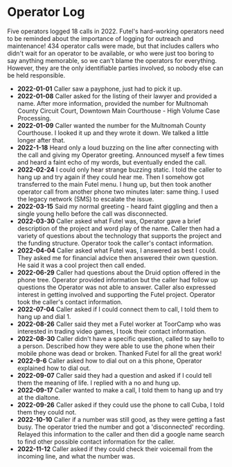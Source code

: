# Operator Log

Five operators logged 18 calls in 2022. Futel's hard-working operators need to be reminded about the importance of logging for outreach and maintenance! 434 operator calls were made, but that includes callers who didn't wait for an operator to be available, or who were just too boring to say anything memorable, so we can't blame the operators for everything. However, they are the only identifiable parties involved, so nobody else can be held responsible.

- **2022-01-01** Caller saw a payphone, just had to pick it up.
- **2022-01-08** Caller asked for the listing of their lawyer and provided a name.  After more information, provided the number for Multnomah County Circuit Court, Downtown Main Courthouse - High Volume Case Processing.
- **2022-01-09** Caller wanted the number for the Multnomah County Courthouse. I looked it up and they wrote it down. We talked a little longer after that.
- **2022-1-18** Heard only a loud buzzing on the line after connecting with the call and giving my Operator greeting.  Announced myself a few times and heard a faint echo of my words, but eventually ended the call.
- **2022-02-24** I could only hear strange buzzing static.  I told the caller to hang up and try again if they could hear me.  Then I somehow got transferred to the main Futel menu.  I hung up, but then took another operator call from another phone two minutes later: same thing. I used the legacy network (SMS) to escalate the issue.
- **2022-03-15** Said my normal greeting - heard faint giggling and then a single young hello before the call was disconnected.
- **2022-03-30** Caller asked what Futel was, Operator gave a brief description of the project and word play of the name.  Caller then had a variety of questions about the technology that supports the project and the funding structure.  Operator took the caller's contact information.
- **2022-04-04** Caller asked what Futel was, I answered as best I could. They asked me for financial advice then answered their own question. He said it was a cool project then call ended.  
- **2022-06-29** Caller had questions about the Druid option offered in the phone tree.  Operator provided information but the caller had follow up questions the Operator was not able to answer.  Caller also expressed interest in getting involved and supporting the Futel project.  Operator took the caller's contact information.
- **2022-07-04** Caller asked if I could connect them to call, I told them to hang up and dial 1.
- **2022-08-26** Caller said they met a Futel worker at ToorCamp who was interested in trading video games, I took their contact information.
- **2022-08-30** Caller didn't have a specific question, called to say hello to a person.  Described how they were able to use the phone when their mobile phone was dead or broken.  Thanked Futel for all the great work!
- **2022-9-6** Caller asked how to dial out on a this phone, Operator explained how to dial out.
- **2022-09-07** Caller said they had a question and asked if I could tell them the meaning of life. I replied with a no and hung up.
- **2022-09-17** Caller wanted to make a call, I told them to hang up and try at the dialtone.
- **2022-09-26** Caller asked if they could use the phone to call Cuba, I told them they could not.
- **2022-10-10** Caller if a number was still good, as they were getting a fast busy.  The operator tried the number and got a 'disconnected' recording.  Relayed this information to the caller and then did a google name search to find other possible contact information for the caller.
- **2022-11-12** Caller asked if they could check their voicemail from the incoming line, and what the number was.
